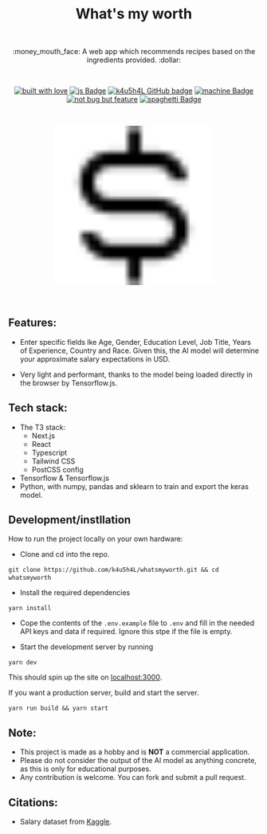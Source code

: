 <h1 align="center">What's my worth</h1></br>

<p align="center">
:money_mouth_face: A web app which recommends recipes based on the ingredients provided. :dollar:
</p>
<br>

<p align="center">
  <a href="#"><img alt="built with love" src="https://forthebadge.com/images/badges/built-with-love.svg"/></a>
  <a href="#"><img alt="js Badge" src="https://forthebadge.com/images/badges/made-with-typescript.svg"/></a>
  <a href="https://github.com/k4u5h4L"><img alt="k4u5h4L GitHub badge" height="37" src="https://badgen.net/badge/GitHub/k4u5h4L?icon=github&color=24292e"/></a>
  <a href="#"><img alt="machine Badge" height="37" src="https://forthebadge.com/images/badges/works-on-my-machine.svg"/></a>
  <a href="#"><img alt="not bug but feature" height="37" src="https://forthebadge.com/images/badges/not-a-bug-a-feature.svg"/></a>
  <a href="#"><img alt="spaghetti Badge" src="https://forthebadge.com/images/badges/contains-tasty-spaghetti-code.svg"/></a>
</p>

<br>
<p align="center">
<img width="320px" src="public/money.svg" alt="money icon"></img>
</p><br>

## Features:

- Enter specific fields lke Age, Gender, Education Level, Job Title, Years of Experience, Country and Race. Given this, the AI model will determine your approximate salary expectations in USD.

- Very light and performant, thanks to the model being loaded directly in the browser by Tensorflow.js.

## Tech stack:

- The T3 stack:
  - Next.js
  - React
  - Typescript
  - Tailwind CSS
  - PostCSS config
- Tensorflow & Tensorflow.js
- Python, with numpy, pandas and sklearn to train and export the keras model.

## Development/instllation

How to run the project locally on your own hardware:

- Clone and cd into the repo.

```
git clone https://github.com/k4u5h4L/whatsmyworth.git && cd whatsmyworth
```

- Install the required dependencies

```
yarn install
```

- Cope the contents of the `.env.example` file to `.env` and fill in the needed API keys and data if required. Ignore this stpe if the file is empty.

- Start the development server by running

```
yarn dev
```

This should spin up the site on [localhost:3000](http://localhost:3000).

If you want a production server, build and start the server.

```
yarn run build && yarn start
```

## Note:

- This project is made as a hobby and is <b>NOT</b> a commercial application.
- Please do not consider the output of the AI model as anything concrete, as this is only for educational purposes.
- Any contribution is welcome. You can fork and submit a pull request.

## Citations:

- Salary dataset from [Kaggle](https://www.kaggle.com/datasets/sudheerp2147234/salary-dataset-based-on-country-and-race).
